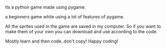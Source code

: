 Its a python game made using pygame.

a beginners game while using a lot of features of pygame.

All the sprites used in the game are saved in my computer.
So if you want to make them of your own you can download and use according to the code.

Mostly learn and then code..don't copy!
Happy coding!
